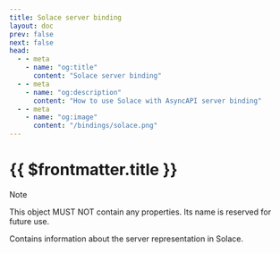 ```yaml
---
title: Solace server binding
layout: doc
prev: false
next: false
head:
  - - meta
    - name: "og:title"
      content: "Solace server binding"
  - - meta
    - name: "og:description"
      content: "How to use Solace with AsyncAPI server binding"
  - - meta
    - name: "og:image"
      content: "/bindings/solace.png"
---
```


# {{ $frontmatter.title }}

> [!NOTE]
> This object MUST NOT contain any properties. Its name is reserved for future use.

Contains information about the server representation in Solace.
